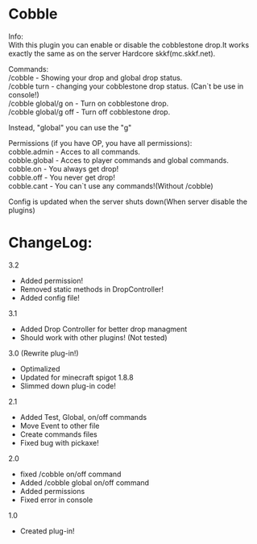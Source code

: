 Cobble
======
Info:  
With this plugin you can enable or disable the cobblestone drop.It works exactly the same as on the server Hardcore skkf(mc.skkf.net).

Commands:  
/cobble - Showing your drop and global drop status.  
/cobble turn - changing your cobblestone drop status. (Can`t be use in console!)  
/cobble global/g on - Turn on cobblestone drop.  
/cobble global/g off - Turn off cobblestone drop.

Instead, "global" you can use the "g"

Permissions (if you have OP, you have all permissions):  
cobble.admin - Acces to all commands.  
cobble.global - Acces to player commands and global commands.  
cobble.on - You always get drop!  
cobble.off - You never get drop!  
cobble.cant - You can`t use any commands!(Without /cobble)  

Config is updated when the server shuts down(When server disable the plugins)

ChangeLog:
===========
3.2  
* Added permission!  
* Removed static methods in DropController!  
* Added config file!    

3.1  
* Added Drop Controller for better drop managment  
* Should work with other plugins! (Not tested)  

3.0 (Rewrite plug-in!)  
* Optimalized  
* Updated for minecraft spigot 1.8.8  
* Slimmed down plug-in code!  

2.1  
* Added Test, Global, on/off commands  
* Move Event to other file  
* Create commands files  
* Fixed bug with pickaxe!  

2.0  
* fixed /cobble on/off command  
* Added /cobble global on/off command  
* Added permissions  
* Fixed error in console  

1.0  
* Created plug-in!
